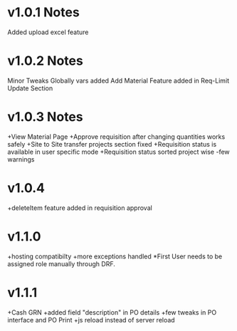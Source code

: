 # v1.0.1 Notes

Added upload excel feature

# v1.0.2 Notes

Minor Tweaks
Globally vars added
Add Material Feature added in Req-Limit Update Section

# v1.0.3 Notes

+View Material Page
+Approve requisition after changing quantities works safely
+Site to Site transfer projects section fixed
+Requisition status is available in user specific mode
+Requisition status sorted project wise
-few warnings

# v1.0.4

+deleteItem feature added in requisition approval

# v1.1.0

+hosting compatibilty
+more exceptions handled
*First User needs to be assigned role manually through DRF.

# v1.1.1

+Cash GRN
+added field "description" in PO details
+few tweaks in PO interface and PO Print
+js reload instead of server reload
